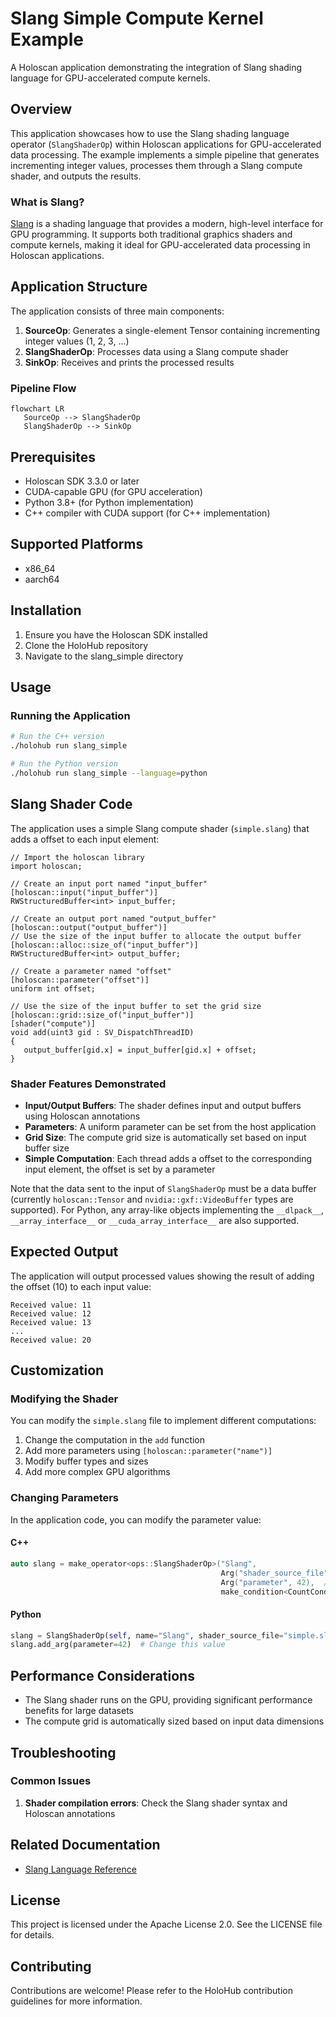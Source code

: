 # Slang Simple Compute Kernel Example

A Holoscan application demonstrating the integration of Slang shading language for GPU-accelerated compute kernels.

## Overview

This application showcases how to use the Slang shading language operator (`SlangShaderOp`) within Holoscan applications for GPU-accelerated data processing. The example implements a simple pipeline that generates incrementing integer values, processes them through a Slang compute shader, and outputs the results.

### What is Slang?

[Slang](https://github.com/shader-slang/slang) is a shading language that provides a modern, high-level interface for GPU programming. It supports both traditional graphics shaders and compute kernels, making it ideal for GPU-accelerated data processing in Holoscan applications.

## Application Structure

The application consists of three main components:

1. **SourceOp**: Generates a single-element Tensor containing incrementing integer values (1, 2, 3, ...)
2. **SlangShaderOp**: Processes data using a Slang compute shader
3. **SinkOp**: Receives and prints the processed results

### Pipeline Flow

```mermaid
flowchart LR
   SourceOp --> SlangShaderOp
   SlangShaderOp --> SinkOp
```

## Prerequisites

- Holoscan SDK 3.3.0 or later
- CUDA-capable GPU (for GPU acceleration)
- Python 3.8+ (for Python implementation)
- C++ compiler with CUDA support (for C++ implementation)

## Supported Platforms

- x86_64
- aarch64

## Installation

1. Ensure you have the Holoscan SDK installed
2. Clone the HoloHub repository
3. Navigate to the slang_simple directory

## Usage

### Running the Application

```bash
# Run the C++ version
./holohub run slang_simple

# Run the Python version
./holohub run slang_simple --language=python
```

## Slang Shader Code

The application uses a simple Slang compute shader (`simple.slang`) that adds a offset to each input element:

```slang
// Import the holoscan library
import holoscan;

// Create an input port named "input_buffer"
[holoscan::input("input_buffer")]
RWStructuredBuffer<int> input_buffer;

// Create an output port named "output_buffer"
[holoscan::output("output_buffer")]
// Use the size of the input buffer to allocate the output buffer
[holoscan::alloc::size_of("input_buffer")]
RWStructuredBuffer<int> output_buffer;

// Create a parameter named "offset"
[holoscan::parameter("offset")]
uniform int offset;

// Use the size of the input buffer to set the grid size
[holoscan::grid::size_of("input_buffer")]
[shader("compute")]
void add(uint3 gid : SV_DispatchThreadID)
{
   output_buffer[gid.x] = input_buffer[gid.x] + offset;
}
```

### Shader Features Demonstrated

- **Input/Output Buffers**: The shader defines input and output buffers using Holoscan annotations
- **Parameters**: A uniform parameter can be set from the host application
- **Grid Size**: The compute grid size is automatically set based on input buffer size
- **Simple Computation**: Each thread adds a offset to the corresponding input element, the offset is set by a parameter

Note that the data sent to the input of `SlangShaderOp` must be a data buffer (currently `holoscan::Tensor` and `nvidia::gxf::VideoBuffer` types are supported). For Python, any array-like objects implementing the `__dlpack__`, `__array_interface__` or `__cuda_array_interface__` are also supported.

## Expected Output

The application will output processed values showing the result of adding the offset (10) to each input value:

```
Received value: 11
Received value: 12
Received value: 13
...
Received value: 20
```

## Customization

### Modifying the Shader

You can modify the `simple.slang` file to implement different computations:

1. Change the computation in the `add` function
2. Add more parameters using `[holoscan::parameter("name")]`
3. Modify buffer types and sizes
4. Add more complex GPU algorithms

### Changing Parameters

In the application code, you can modify the parameter value:

#### C++
```cpp
auto slang = make_operator<ops::SlangShaderOp>("Slang",
                                               Arg("shader_source_file", "simple.slang"),
                                               Arg("parameter", 42),  // Change this value
                                               make_condition<CountCondition>(10));
```

#### Python
```python
slang = SlangShaderOp(self, name="Slang", shader_source_file="simple.slang")
slang.add_arg(parameter=42)  # Change this value
```

## Performance Considerations

- The Slang shader runs on the GPU, providing significant performance benefits for large datasets
- The compute grid is automatically sized based on input data dimensions

## Troubleshooting

### Common Issues

1. **Shader compilation errors**: Check the Slang shader syntax and Holoscan annotations

## Related Documentation

- [Slang Language Reference](https://github.com/shader-slang/slang)

## License

This project is licensed under the Apache License 2.0. See the LICENSE file for details.

## Contributing

Contributions are welcome! Please refer to the HoloHub contribution guidelines for more information.
